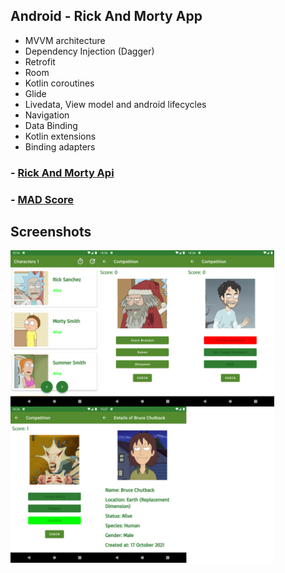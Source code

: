 ## Android - Rick And Morty App

- MVVM architecture
- Dependency Injection (Dagger)
- Retrofit
- Room
- Kotlin coroutines
- Glide
- Livedata, View model and android lifecycles
- Navigation
- Data Binding
- Kotlin extensions
- Binding adapters

### - [Rick And Morty Api](https://rickandmortyapi.com/)
### - [MAD Score](https://madscorecard.withgoogle.com/scorecards/4052073336/)

## Screenshots
<img src="https://raw.githubusercontent.com/hakanyilmazz/rick-and-morty-app/main/ss.png" height="500"></br>
